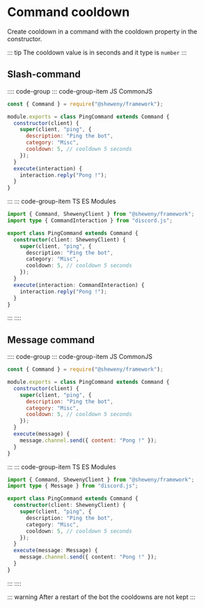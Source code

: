 # Command cooldown

Create cooldown in a command with the cooldown property in the constructor.

::: tip
The cooldown value is in seconds and it type is `number`
:::

## Slash-command

:::: code-group
::: code-group-item JS CommonJS

```js
const { Command } = require("@sheweny/framework");

module.exports = class PingCommand extends Command {
  constructor(client) {
    super(client, "ping", {
      description: "Ping the bot",
      category: "Misc",
      cooldown: 5, // cooldown 5 seconds
    });
  }
  execute(interaction) {
    interaction.reply("Pong !");
  }
}
```

:::
::: code-group-item TS ES Modules

```ts
import { Command, ShewenyClient } from "@sheweny/framework";
import type { CommandInteraction } from "discord.js";

export class PingCommand extends Command {
  constructor(client: ShewenyClient) {
    super(client, "ping", {
      description: "Ping the bot",
      category: "Misc",
      cooldown: 5, // cooldown 5 seconds
    });
  }
  execute(interaction: CommandInteraction) {
    interaction.reply("Pong !");
  }
}
```

:::
::::

## Message command

:::: code-group
::: code-group-item JS CommonJS

```js
const { Command } = require("@sheweny/framework");

module.exports = class PingCommand extends Command {
  constructor(client) {
    super(client, "ping", {
      description: "Ping the bot",
      category: "Misc",
      cooldown: 5, // cooldown 5 seconds
    });
  }
  execute(message) {
    message.channel.send({ content: "Pong !" });
  }
}
```

:::
::: code-group-item TS ES Modules

```ts
import { Command, ShewenyClient } from "@sheweny/framework";
import type { Message } from "discord.js";

export class PingCommand extends Command {
  constructor(client: ShewenyClient) {
    super(client, "ping", {
      description: "Ping the bot",
      category: "Misc",
      cooldown: 5, // cooldown 5 seconds
    });
  }
  execute(message: Message) {
    message.channel.send({ content: "Pong !" });
  }
}
```

:::
::::

::: warning
After a restart of the bot the cooldowns are not kept
:::
